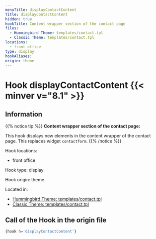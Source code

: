 ```yaml
---
menuTitle: displayContactContent
Title: displayContactContent
hidden: true
hookTitle: Content wrapper section of the contact page
files:
  - Hummingbird Theme: templates/contact.tpl
  - Classic Theme: templates/contact.tpl
locations:
  - front office
type: display
hookAliases:
origin: theme
---
```


# Hook displayContactContent {{< minver v="8.1" >}}

## Information

{{% notice tip %}}
**Content wrapper section of the contact page:** 

This hook displays new elements in the content wrapper of the contact page.
This replaces widget `contactform`.
{{% /notice %}}

Hook locations: 
  - front office

Hook type: display

Hook origin: theme

Located in: 
  - [Hummingbird Theme: templates/contact.tpl](https://github.com/PrestaShop/hummingbird/blob/develop/templates/contact.tpl)
  - [Classic Theme: templates/contact.tpl](https://github.com/PrestaShop/classic-theme/blob/develop/templates/contact.tpl)

## Call of the Hook in the origin file

```php
{hook h='displayContactContent'}
```